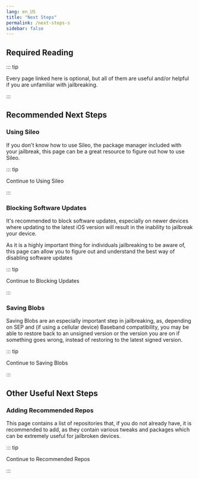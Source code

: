 ```yaml
---
lang: en_US
title: "Next Steps"
permalink: /next-steps-s
sidebar: false
---
```


## Required Reading

::: tip

Every page linked here is optional, but all of them are useful and/or helpful if you are unfamiliar with jailbreaking.

:::

## Recommended Next Steps

### Using Sileo

If you don't know how to use Sileo, the package manager included with your jailbreak, this page can be a great resource to figure out how to use Sileo.

::: tip

Continue to <router-link to="/using-sileo">Using Sileo</router-link>

:::

### Blocking Software Updates

It's recommended to block software updates, especially on newer devices where updating to the latest iOS version will result in the inability to jailbreak your device.

As it is a highly important thing for individuals jailbreaking to be aware of, this page can allow you to figure out and understand the best way of disabling software updates

::: tip

Continue to <router-link to="/blocking-updates">Blocking Updates</router-link>

:::

### Saving Blobs

Saving Blobs are an especially important step in jailbreaking, as, depending on SEP and (if using a cellular device) Baseband compatibility, you may be able to restore back to an unsigned version or the version you are on if something goes wrong, instead of restoring to the latest signed version.

::: tip

Continue to <router-link to="/saving-blobs">Saving Blobs</router-link>

:::

## Other Useful Next Steps

### Adding Recommended Repos

This page contains a list of repositories that, if you do not already have, it is recommended to add, as they contain various tweaks and packages which can be extremely useful for jailbroken devices.

::: tip

Continue to <router-link to="/recommended-repos">Recommended Repos</router-link>

:::

<!---Will add Sideloading Apps and Blocking Jailbreak Detection later on - I want to redo/update those pages before adding them--->